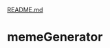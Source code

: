[README.md](https://github.com/ColinSidberry/memeGenerator/files/6996973/README.md)
# memeGenerator
